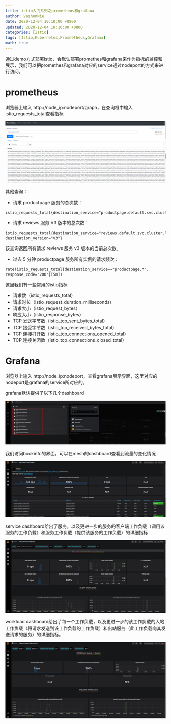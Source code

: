 ```yaml
---
title: istio入门系列之prometheus和grafana
author: VashonNie
date: 2020-12-04 10:10:00 +0800
updated: 2020-12-04 10:10:00 +0800
categories: [Istio]
tags: [Istio,Kubernetes,Promnetheus,Grafana]
math: true
---
```


通过demo方式部署istio，会默认部署promethes和grafana来作为指标的监控和展示，我们可以把promethes和grafana对应的service通过nodeport的方式来进行访问。

# prometheus

浏览器上输入 http://node_ip:nodeport/graph，在查询框中输入istio_requests_total查看指标

![upload-image](/assets/images/blog/istio-prom-grafana/1.png) 

其他查询：

* 请求 productpage 服务的总次数：

```
istio_requests_total{destination_service="productpage.default.svc.cluster.local"}
```

* 请求 reviews 服务 V3 版本的总次数：

```
istio_requests_total{destination_service="reviews.default.svc.cluster.local", destination_version="v3"}
```

该查询返回所有请求 reviews 服务 v3 版本的当前总次数。

* 过去 5 分钟 productpage 服务所有实例的请求频次：

```
rate(istio_requests_total{destination_service=~"productpage.*", response_code="200"}[5m])
```

这里我们有一些常用的istio指标

* 请求数（istio_requests_total）
* 请求时长（istio_request_duration_milliseconds）
* 请求大小（istio_request_bytes）
* 响应大小（istio_response_bytes）
* TCP 发送字节数（istio_tcp_sent_bytes_total）
* TCP 接受字节数（istio_tcp_received_bytes_total）
* TCP 连接打开数（istio_tcp_connections_opened_total）
* TCP 连接关闭数（istio_tcp_connections_closed_total）

# Grafana

浏览器上输入 http://node_ip:nodeport，查看grafana展示界面，这里对应的nodeport是grafana的service所对应的。

grafana默认提供了以下几个dashboard

![upload-image](/assets/images/blog/istio-prom-grafana/2.png) 

我们访问bookinfo的界面，可以在mesh的dashboard查看到流量的变化情况

![upload-image](/assets/images/blog/istio-prom-grafana/4.png) 

service dashboard给出了服务，以及更进一步的服务的客户端工作负载（调用该服务的工作负载）和服务工作负载（提供该服务的工作负载）的详细指标

![upload-image](/assets/images/blog/istio-prom-grafana/3.png) 

workload dashboard给出了每一个工作负载，以及更进一步的该工作负载的入站工作负载（将请求发送到该工作负载的工作负载）和出站服务（此工作负载向其发送请求的服务）的详细指标。

![upload-image](/assets/images/blog/istio-prom-grafana/5.png) 

